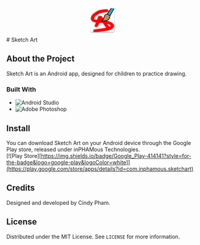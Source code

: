<!-- PROJECT LOGO -->
<br />
<div align="center">
  <a href="https://github.com/phamcindy619/SketchArt">
    <img src="https://github.com/phamcindy619/SketchArt/blob/master/app/src/main/sketchart_launcher-web.png" alt="Logo" width="80" height="80">
  </a>
</div>
# Sketch Art

## About the Project
Sketch Art is an Android app, designed for children to practice drawing.

### Built With
* ![Android Studio](https://img.shields.io/badge/Android%20Studio-3DDC84.svg?style=for-the-badge&logo=android-studio&logoColor=white)
* ![Adobe Photoshop](https://img.shields.io/badge/adobe%20photoshop-%2331A8FF.svg?style=for-the-badge&logo=adobe%20photoshop&logoColor=white)

## Install
You can download Sketch Art on your Android device through the Google Play store, released under inPHAMous Technologies.
<br />
[![Play Store][https://img.shields.io/badge/Google_Play-414141?style=for-the-badge&logo=google-play&logoColor=white]](https://play.google.com/store/apps/details?id=com.inphamous.sketchart)

## Credits
Designed and developed by Cindy Pham.

<!-- LICENSE -->
## License

Distributed under the MIT License. See `LICENSE` for more information.
